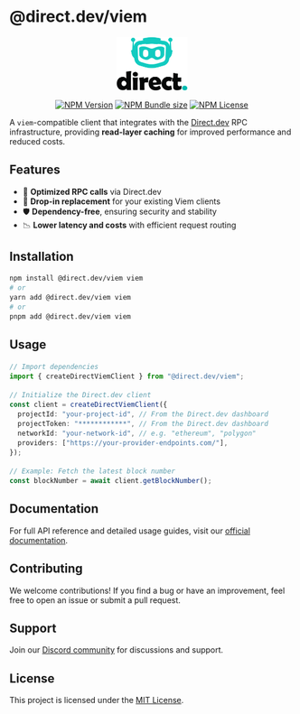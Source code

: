 # @direct.dev/viem

<div align="center">
  <p>
    <a href="https://direct.dev/">
      <picture>
        <source media="(prefers-color-scheme: dark)" srcset="media/logo-white-duo.svg">
        <img alt="Direct.dev logo" src="media/logo-black-duo.svg" width="125">
      </picture>
    </a>
  </p>

  <p>
    <a href="https://www.npmjs.com/package/@direct.dev/viem"><img alt="NPM Version" src="https://img.shields.io/npm/v/%40direct.dev%2Fviem?style=for-the-badge&labelColor=555&color=00BCB1"></a>
    <a href="https://bundlephobia.com/package/@direct.dev/viem"><img alt="NPM Bundle size" src="https://img.shields.io/bundlephobia/min/%40direct.dev%2Fviem?style=for-the-badge&labelColor=555&color=00BCB1"></a>
    <a href="https://github.com/direct-dev-project/direct-dev-client/blob/main/LICENSE"><img alt="NPM License" src="https://img.shields.io/npm/l/%40direct.dev%2Fviem?style=for-the-badge&labelColor=555&color=00BCB1"></a>
  </p>
</div>

A `viem`-compatible client that integrates with the [Direct.dev](https://direct.dev/) RPC infrastructure, providing **read-layer caching** for improved performance and reduced costs.

## Features

- 🚀 **Optimized RPC calls** via Direct.dev
- 🔌 **Drop-in replacement** for your existing Viem clients
- 🛡 **Dependency-free**, ensuring security and stability
- 📉 **Lower latency and costs** with efficient request routing

## Installation

```sh
npm install @direct.dev/viem viem
# or
yarn add @direct.dev/viem viem
# or
pnpm add @direct.dev/viem viem
```

## Usage

```ts
// Import dependencies
import { createDirectViemClient } from "@direct.dev/viem";

// Initialize the Direct.dev client
const client = createDirectViemClient({
  projectId: "your-project-id", // From the Direct.dev dashboard
  projectToken: "************", // From the Direct.dev dashboard
  networkId: "your-network-id", // e.g. "ethereum", "polygon"
  providers: ["https://your-provider-endpoints.com/"],
});

// Example: Fetch the latest block number
const blockNumber = await client.getBlockNumber();
```

## Documentation

For full API reference and detailed usage guides, visit our [official documentation](https://direct.dev/docs/).

## Contributing

We welcome contributions! If you find a bug or have an improvement, feel free to open an issue or submit a pull request.

## Support

Join our [Discord community](https://discord.gg/directdotdev) for discussions and support.

## License

This project is licensed under the [MIT License](https://github.com/direct-dev-project/direct-dev-client/blob/main/LICENSE).
